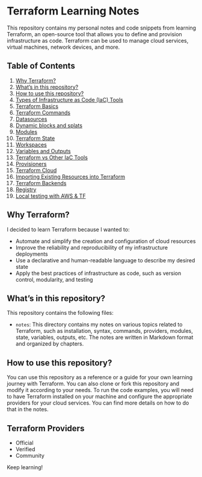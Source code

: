 # Terraform Learning Notes

This repository contains my personal notes and code snippets from learning Terraform, an open-source tool that allows you to define and provision infrastructure as code. Terraform can be used to manage cloud services, virtual machines, network devices, and more.

## Table of Contents

1. [Why Terraform?](#why-terraform)
2. [What’s in this repository?](#whats-in-this-repository)
3. [How to use this repository?](#how-to-use-this-repository)
3. [Types of Infrastructure as Code (IaC) Tools](/IaC.md)
4. [Terraform Basics](/Basics.md)
5. [Terraform Commands](/Commands.md)
6. [Datasources](/Datasource.md)
7. [Dynamic blocks and splats](/Dynamic%20blocks%20and%20Splat.md)
8. [Modules](/Modules.md)
9. [Terraform State](/State.md)
10. [Workspaces](/Workspaces.md)
11. [Variables and Outputs](/Variables%20and%20Outputs.md)
12. [Terraform vs Other IaC Tools](/TF%20vs%20Other%20IaC%20Tools.md)
13. [Provisioners](/Provisioners.md)
14. [Terraform Cloud](/TF%20Cloud.md)
15. [Importing Existing Resources into Terraform](/Import.md)
16. [Terraform Backends](/TF%20Backends.md)
17. [Registry](/TF%20Registry.md)
18. [Local testing with AWS & TF](/Local%20testing%20with%20AWS%20&%20TF.md)

## Why Terraform?

I decided to learn Terraform because I wanted to:

- Automate and simplify the creation and configuration of cloud resources
- Improve the reliability and reproducibility of my infrastructure deployments
- Use a declarative and human-readable language to describe my desired state
- Apply the best practices of infrastructure as code, such as version control, modularity, and testing

## What’s in this repository?

This repository contains the following files:

- `notes`: This directory contains my notes on various topics related to Terraform, such as installation, syntax, commands, providers, modules, state, variables, outputs, etc. The notes are written in Markdown format and organized by chapters.

## How to use this repository?

You can use this repository as a reference or a guide for your own learning journey with Terraform. You can also clone or fork this repository and modify it according to your needs. To run the code examples, you will need to have Terraform installed on your machine and configure the appropriate providers for your cloud services. You can find more details on how to do that in the notes.

## Terraform Providers

- Official
- Verified
- Community

Keep learning!
